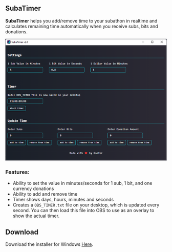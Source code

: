 ## SubaTimer
**SubaTimer** helps you add/remove time to your subathon in realtime and calculates remaining time automatically when you receive subs, bits and donations.


![Screenshot](https://github.com/itsgoofer/SubaTimer/raw/main/app-screenshot.png)

### Features:

 - Ability to set the value in minutes/seconds for 1 sub, 1 bit, and one currency donations
 - Ability to add and remove time
 - Timer shows days, hours, minutes and seconds
 - Creates a `OBS_TIMER.txt` file on your desktop, which is updated every second. You can then load this file into OBS to use as an overlay to show the actual timer. 


## Download

Download the installer for Windows [Here](https://github.com/itsgoofer/SubaTimer/releases/download/v2.0.0/SubaTimer-2.0.0-setup.exe).